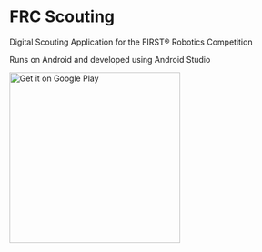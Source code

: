 # FRC Scouting

Digital Scouting Application for the FIRST® Robotics Competition

Runs on Android and developed using Android Studio



<a href='https://play.google.com/store/apps/details?id=org.team2059.scouting&pcampaignid=pcampaignidMKT-Other-global-all-co-prtnr-py-PartBadge-Mar2515-1'><img alt='Get it on Google Play' src='https://play.google.com/intl/en_us/badges/static/images/badges/en_badge_web_generic.png' width=300px/></a>
